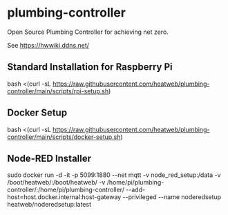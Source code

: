# plumbing-controller
Open Source Plumbing Controller for achieving net zero.

See https://hwwiki.ddns.net/


## Standard Installation for Raspberry Pi

 bash <(curl -sL https://raw.githubusercontent.com/heatweb/plumbing-controller/main/scripts/rpi-setup.sh)



## Docker Setup

 bash <(curl -sL https://raw.githubusercontent.com/heatweb/plumbing-controller/main/scripts/docker-setup.sh)
 
 ## Node-RED Installer
 
 sudo docker run -d -it -p 5099:1880 --net mqtt -v node_red_setup:/data -v /boot/heatweb/:/boot/heatweb/ -v /home/pi/plumbing-controller/:/home/pi/plumbing-controller/ --add-host=host.docker.internal:host-gateway --privileged --name noderedsetup heatweb/noderedsetup:latest

